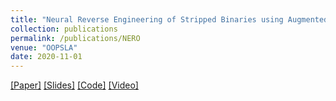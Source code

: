 ```yaml
---
title: "Neural Reverse Engineering of Stripped Binaries using Augmented Control Flow Graphs"
collection: publications
permalink: /publications/NERO
venue: "OOPSLA"
date: 2020-11-01
---
```


[[Paper]](/files/Nero-Paper.pdf) [[Slides]](/files/Nero-Slides.pdf) [[Code]](https://github.com/tech-srl/Nero) [[Video]](https://www.youtube.com/watch?v=CnCYd9QuiJ0)
